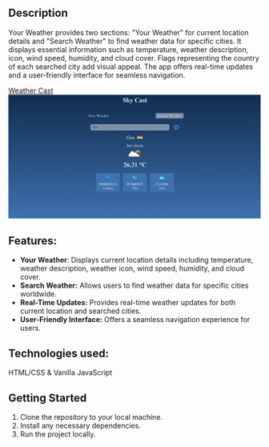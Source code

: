 ## Description
Your Weather provides two sections: "Your Weather" for current location details and "Search Weather" to find weather data for specific cities. It displays essential information such as temperature, weather description, icon, wind speed, humidity, and cloud cover. Flags representing the country of each searched city add visual appeal. The app offers real-time updates and a user-friendly interface for seamless navigation.

[Weather Cast](https://amancantgit.github.io/Your-Weather/)
![Image Description](assets/YourWeather.png)

## Features:
- **Your Weather**: Displays current location details including temperature, weather description, weather icon, wind speed, humidity, and cloud cover.
- **Search Weather:** Allows users to find weather data for specific cities worldwide.
- **Real-Time Updates:** Provides real-time weather updates for both current location and searched cities.
- **User-Friendly Interface:** Offers a seamless navigation experience for users.

## Technologies used: 
HTML/CSS & Vanilla JavaScript

## Getting Started
1. Clone the repository to your local machine.
2. Install any necessary dependencies.
3. Run the project locally.
